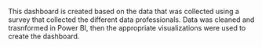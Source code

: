 This dashboard is created based on the data that was collected using a survey that collected the different data professionals. Data was cleaned and trasnformed in Power BI, then the appropriate visualizations were used to create the dashboard.
